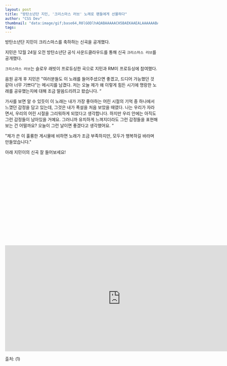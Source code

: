 ```yaml
---
layout: post
title: "방탄소년단 지민, '크리스마스 러브' 노래로 팬들에게 선물하다"
author: "CSS Dev"
thumbnail: "data:image/gif;base64,R0lGODlhAQABAAAAACH5BAEKAAEALAAAAAABAAEAAAICTAEAOw=="
tags: 
---
```



방탄소년단 지민이 크리스마스를 축하하는 신곡을 공개했다.

지민은 12월 24일 오전 방탄소년단 공식 사운드클라우드를 통해 신곡 `크리스마스 러브`를 공개했다.

`크리스마스 러브`는 슬로우 래빗이 프로듀싱한 곡으로 지민과 RM이 프로듀싱에 참여했다.

음원 공개 후 지민은 "여러분들도 이 노래를 들어주셨으면 좋겠고, 드디어 가능했던 것 같아 너무 기쁘다"는 메시지를 남겼다. 저는 오늘 제가 왜 이렇게 힘든 시기에 명랑한 노래를 공유했는지에 대해 조금 말씀드리려고 왔습니다. “

가사를 보면 알 수 있듯이 이 노래는 내가 가장 좋아하는 어린 시절의 기억 중 하나에서 느꼈던 감정을 담고 있는데, 그것은 내가 폭설을 처음 보았을 때였다. 나는 우리가 자라면서, 우리의 어린 시절을 그리워하게 되었다고 생각합니다. 하지만 우리 안에는 아직도 그런 감정들이 남아있을 거예요. 그러니까 유치하게 느껴지더라도 그런 감정들을 표현해보는 건 어떨까요? 오늘이 그런 날이면 좋겠다고 생각했어요. “

"제가 쓴 이 훌륭한 게시물에 비하면 노래가 조금 부족하지만, 모두가 행복하길 바라며 만들었습니다."

아래 지민이의 신곡 잘 들어보세요!


<div class="video_wrapper" style="padding-top: 56.25%;">
    <iframe width="760" height="350" frameborder="0" allow="accelerometer; autoplay; clipboard-write; encrypted-media; gyroscope; picture-in-picture" allowfullscreen="" class="lazyload" src="https://w.soundcloud.com/player/?url=https%3A//api.soundcloud.com/tracks/953231962&color=%23ff5500&auto_play=false&hide_related=false&show_comments=true&show_user=true&show_reposts=false&show_teaser=true&visual=true"></iframe>
</div>


출처: (1)